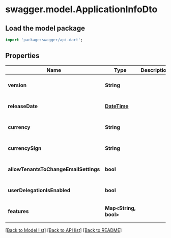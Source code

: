 # swagger.model.ApplicationInfoDto

## Load the model package
```dart
import 'package:swagger/api.dart';
```

## Properties
Name | Type | Description | Notes
------------ | ------------- | ------------- | -------------
**version** | **String** |  | [optional] [default to null]
**releaseDate** | [**DateTime**](DateTime.md) |  | [optional] [default to null]
**currency** | **String** |  | [optional] [default to null]
**currencySign** | **String** |  | [optional] [default to null]
**allowTenantsToChangeEmailSettings** | **bool** |  | [optional] [default to null]
**userDelegationIsEnabled** | **bool** |  | [optional] [default to null]
**features** | **Map&lt;String, bool&gt;** |  | [optional] [default to {}]

[[Back to Model list]](../README.md#documentation-for-models) [[Back to API list]](../README.md#documentation-for-api-endpoints) [[Back to README]](../README.md)


